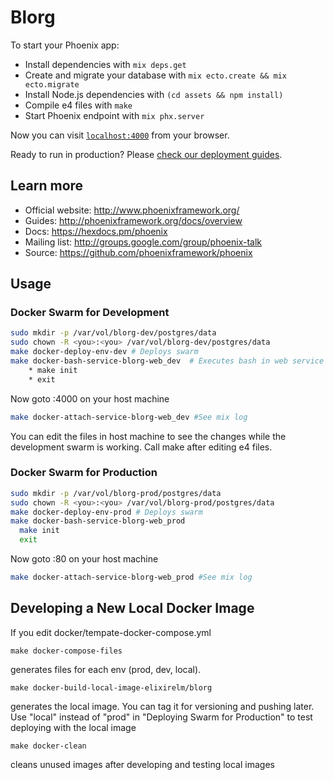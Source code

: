 # Blorg

To start your Phoenix app:

  * Install dependencies with `mix deps.get`
  * Create and migrate your database with `mix ecto.create && mix ecto.migrate`
  * Install Node.js dependencies with `(cd assets && npm install)`
  * Compile e4 files with `make`
  * Start Phoenix endpoint with `mix phx.server`

Now you can visit [`localhost:4000`](http://localhost:4000) from your browser.

Ready to run in production? Please [check our deployment guides](http://www.phoenixframework.org/docs/deployment).

## Learn more

  * Official website: http://www.phoenixframework.org/
  * Guides: http://phoenixframework.org/docs/overview
  * Docs: https://hexdocs.pm/phoenix
  * Mailing list: http://groups.google.com/group/phoenix-talk
  * Source: https://github.com/phoenixframework/phoenix

## Usage

### Docker Swarm for Development
```bash
sudo mkdir -p /var/vol/blorg-dev/postgres/data
sudo chown -R <you>:<you> /var/vol/blorg-dev/postgres/data
make docker-deploy-env-dev # Deploys swarm
make docker-bash-service-blorg-web_dev  # Executes bash in web service
    * make init
    * exit
```
  Now goto <YourIP>:4000 on your host machine
```bash
make docker-attach-service-blorg-web_dev #See mix log
```
  You can edit the files in host machine to see the changes while the development swarm is working. Call make after editing e4 files.

### Docker Swarm for Production
```bash
sudo mkdir -p /var/vol/blorg-prod/postgres/data
sudo chown -R <you>:<you> /var/vol/blorg-prod/postgres/data
make docker-deploy-env-prod # Deploys swarm
make docker-bash-service-blorg-web_prod
  make init
  exit
```
  Now goto <YourIP>:80 on your host machine
```bash
make docker-attach-service-blorg-web_prod #See mix log
```

## Developing a New Local Docker Image
If you edit docker/tempate-docker-compose.yml
```
make docker-compose-files
```
generates files for each env (prod, dev, local).

```
make docker-build-local-image-elixirelm/blorg
```
generates the local image. You can tag it for versioning and pushing later.
Use "local" instead of "prod" in "Deploying Swarm for Production" to test deploying with the local image

```
make docker-clean
```
cleans unused images after developing and testing local images
